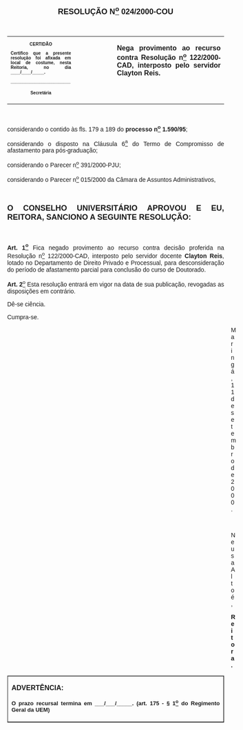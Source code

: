 <BODY>

<B><FONT FACE="Arial" SIZE=4><P ALIGN="CENTER"></P>
<P ALIGN="CENTER">RESOLU&Ccedil;&Atilde;O N<U><SUP>o</U></SUP>  024/2000-COU</P>
</B></FONT><FONT SIZE=1>
<P>&nbsp;</P></FONT>
<TABLE CELLSPACING=0 BORDER=0 CELLPADDING=7 WIDTH=630>
<TR><TD WIDTH="31%" VALIGN="TOP">
<B><FONT FACE="Arial" SIZE=1><P ALIGN="CENTER">CERTID&Atilde;O</P>
<P ALIGN="JUSTIFY">   Certifico que a presente resolu&ccedil;&atilde;o foi afixada em local de costume, nesta Reitoria, no dia ____/____/_____.</P>
<P ALIGN="JUSTIFY"></P>
<P ALIGN="JUSTIFY">_________________________</P>
<P ALIGN="CENTER">Secret&aacute;ria</B></FONT></TD>
<TD WIDTH="18%" VALIGN="TOP">&nbsp;</TD>
<TD WIDTH="51%" VALIGN="TOP">
<B><FONT FACE="Arial"><P ALIGN="JUSTIFY">Nega provimento ao recurso contra Resolu&ccedil;&atilde;o n<U><SUP>o</U></SUP> 122/2000-CAD, interposto pelo servidor Clayton Reis.</B></FONT></TD>
</TR>
</TABLE>

<FONT FACE="Arial"><P ALIGN="JUSTIFY"></P>
<P ALIGN="JUSTIFY">&nbsp;</P>
<P ALIGN="JUSTIFY">considerando o contido &agrave;s fls. 179 a 189 do <B>processo n<U><SUP>o</U></SUP> 1.590/95</B>;</P>
<P ALIGN="JUSTIFY">considerando o disposto na Cl&aacute;usula 6<U><SUP>a</U></SUP> do Termo de Compromisso de afastamento para p&oacute;s-gradua&ccedil;&atilde;o;</P>
<P ALIGN="JUSTIFY">considerando o Parecer n<U><SUP>o</U></SUP> 391/2000-PJU;</P>
<P ALIGN="JUSTIFY">considerando o Parecer n<U><SUP>o</U></SUP> 015/2000 da C&acirc;mara de Assuntos Administrativos,</P>
<P ALIGN="JUSTIFY"></P>
<P ALIGN="JUSTIFY">&nbsp;</P>
</FONT><B><FONT FACE="Arial" SIZE=4><P ALIGN="JUSTIFY">O CONSELHO UNIVERSIT&Aacute;RIO APROVOU E EU, REITORA, SANCIONO A SEGUINTE RESOLU&Ccedil;&Atilde;O:</P>
</B></FONT><FONT FACE="Arial">
<P>&nbsp;</P>
<B><P ALIGN="JUSTIFY">Art. 1<U><SUP>o</U></SUP> </B>Fica negado provimento ao recurso contra decis&atilde;o proferida na Resolu&ccedil;&atilde;o n<U><SUP>o</U></SUP> 122/2000-CAD, interposto pelo servidor docente <B>Clayton Reis</B>, lotado no Departamento de Direito Privado e Processual, para desconsidera&ccedil;&atilde;o do per&iacute;odo de afastamento parcial para conclus&atilde;o do curso de Doutorado.</P>
<B><P ALIGN="JUSTIFY">Art. 2</B><U><SUP>o</U> </SUP>Esta resolu&ccedil;&atilde;o entrar&aacute; em vigor na data de sua publica&ccedil;&atilde;o, revogadas as disposi&ccedil;&otilde;es em contr&aacute;rio.</P>
<P ALIGN="JUSTIFY">D&ecirc;-se ci&ecirc;ncia.</P>
<P ALIGN="JUSTIFY">Cumpra-se.</P><DIR>
<DIR>
<DIR>
<DIR>
<DIR>
<DIR>
<DIR>
<DIR>
<DIR>
<DIR>
<DIR>
<DIR>
<DIR>

<P ALIGN="JUSTIFY">Maring&aacute;, 11 de setembro de 2000.</P>
<P ALIGN="JUSTIFY"></P>
<P ALIGN="JUSTIFY">&nbsp;</P>
<P ALIGN="JUSTIFY">Neusa Alto&eacute;,</P>
<B><P ALIGN="JUSTIFY">Reitora.</P>
</B></FONT><FONT SIZE=2></DIR>
</DIR>
</DIR>
</DIR>
</DIR>
</DIR>
</DIR>
</DIR>
</DIR>
</DIR>
</DIR>
</DIR>
</DIR>
</FONT>
<TABLE BORDER CELLSPACING=1 CELLPADDING=4 WIDTH=212>
<TR><TD VALIGN="TOP">
<B><P ALIGN="JUSTIFY">ADVERT&Ecirc;NCIA:</P>
<FONT FACE="Arial" SIZE=2><P ALIGN="JUSTIFY">O prazo recursal termina em ___/___/_____. (art. 175 - § 1<U><SUP>o</U></SUP> do Regimento Geral da UEM)</B></FONT></TD>
</TR>
</TABLE>

<FONT FACE="Arial"><P ALIGN="JUSTIFY"></P></FONT></BODY>
